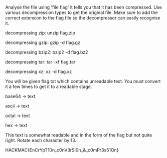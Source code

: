 Analyse the file using 'file flag' it tells you that it has been compressed.
Use various decompression types to get the original file. 
Make sure to add the correct extension to the flag file so the decompressor can easily recognise it.

decompressing zip: unzip flag.zip

decompressing gzip: gzip -d flag.gz

decompressing bzip2: bzip2 -d flag.bz2

decompressing tar: tar -xf flag.tar

decompressing xz: xz -d flag.xz

You will be given flag.txt which contains unreadable text. You must convert it a few times to get it to a readable stage.

base64 -> text

ascii -> text

octal -> text

hex -> text

This text is somewhat readable and in the form of the flag but not quite right. Rotate each character by 13. 

HACKMAC{EnCrYpT10n_c0nV3rSi0n_&_c0mPr3s51On}
